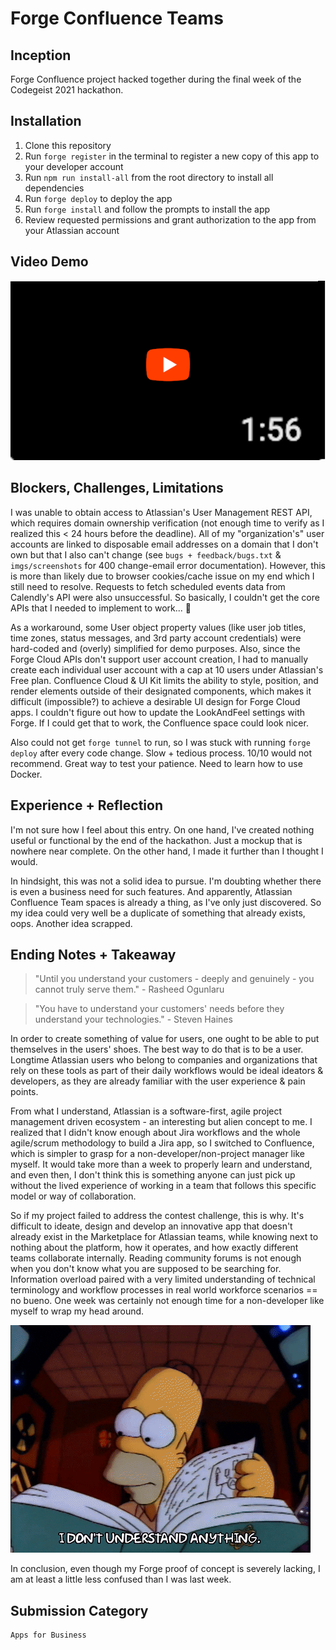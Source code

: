 # Forge Confluence Teams

## Inception
Forge Confluence project hacked together during the final week of the Codegeist 2021 hackathon.

## Installation
1. Clone this repository
2. Run `forge register` in the terminal to register a new copy of this app to your developer account
3. Run `npm run install-all` from the root directory to install all dependencies
4. Run `forge deploy` to deploy the app
5. Run `forge install` and follow the prompts to install the app
6. Review requested permissions and grant authorization to the app from your Atlassian account

[//]: # (6. Set environment variables)

## Video Demo
[![Forge Demo](./imgs/video-thumbnail.png)](https://youtu.be/raXiipbGE1g)

## Blockers, Challenges, Limitations
I was unable to obtain access to Atlassian's User Management REST API, which requires domain ownership verification (not enough time to verify as I realized this < 24 hours before the deadline). All of my "organization's" user accounts are linked to disposable email addresses on a domain that I don't own but that I also can't change (see `bugs + feedback/bugs.txt` & `imgs/screenshots` for 400 change-email error documentation). However, this is more than likely due to browser cookies/cache issue on my end which I still need to resolve. Requests to fetch scheduled events data from Calendly's API were also unsuccessful. So basically, I couldn't get the core APIs that I needed to implement to work... 👏

As a workaround, some User object property values (like user job titles, time zones, status messages, and 3rd party account credentials) were hard-coded and (overly) simplified for demo purposes. Also, since the Forge Cloud APIs don't support user account creation, I had to manually create each individual user account with a cap at 10 users under Atlassian's Free plan. Confluence Cloud & UI Kit limits the ability to style, position, and render elements outside of their designated components, which makes it difficult (impossible?) to achieve a desirable UI design for Forge Cloud apps. I couldn't figure out how to update the LookAndFeel settings with Forge. If I could get that to work, the Confluence space could look nicer.

Also could not get `forge tunnel` to run, so I was stuck with running `forge deploy` after every code change. Slow + tedious process. 10/10 would not recommend. Great way to test your patience. Need to learn how to use Docker.

## Experience + Reflection
I'm not sure how I feel about this entry. On one hand, I've created nothing useful or functional by the end of the hackathon. Just a mockup that is nowhere near complete. On the other hand, I made it further than I thought I would. 

In hindsight, this was not a solid idea to pursue. I'm doubting whether there is even a business need for such features. And apparently, Atlassian Confluence Team spaces is already a thing, as I've only just discovered. So my idea could very well be a duplicate of something that already exists, oops. Another idea scrapped.

## Ending Notes + Takeaway
> "Until you understand your customers - deeply and genuinely - you cannot truly serve them." - Rasheed Ogunlaru

> "You have to understand your customers' needs before they understand your technologies." - Steven Haines

In order to create something of value for users, one ought to be able to put themselves in the users' shoes. The best way to do that is to be a user. Longtime Atlassian users who belong to companies and organizations that rely on these tools as part of their daily workflows would be ideal ideators & developers, as they are already familiar with the user experience & pain points. 

From what I understand, Atlassian is a software-first, agile project management driven ecosystem - an interesting but alien concept to me. I realized that I didn't know enough about Jira workflows and the whole agile/scrum methodology to build a Jira app, so I switched to Confluence, which is simpler to grasp for a non-developer/non-project manager like myself. It would take more than a week to properly learn and understand, and even then, I don't think this is something anyone can just pick up without the lived experience of working in a team that follows this specific model or way of collaboration. 

So if my project failed to address the contest challenge, this is why. It's difficult to ideate, design and develop an innovative app that doesn't already exist in the Marketplace for Atlassian teams, while knowing next to nothing about the platform, how it operates, and how exactly different teams collaborate internally. Reading community forums is not enough when you don't know what you are supposed to be searching for. Information overload paired with a very limited understanding of technical terminology and workflow processes in real world workforce scenarios == no bueno. One week was certainly not enough time for a non-developer like myself to wrap my head around.

![confusion](imgs/confused-giphy.gif)

In conclusion, even though my Forge proof of concept is severely lacking, I am at least a little less confused than I was last week.

## Submission Category
	Apps for Business
